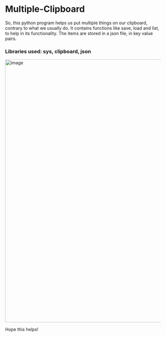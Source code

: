 # Multiple-Clipboard 
So, this python program helps us put multiple things on our clipboard, contrary to what we usually do. It contains functions like save, load and list, to help in its functionality. The items are stored in a json file, in key value pairs. 
### Libraries used: sys, clipboard, json
<img width="850" alt="image" src="https://github.com/singh-shalini/Multi-Clipboard/assets/83388070/16d137f1-9fd0-498a-a4a3-ac29931ede00">

Hope this helps!
